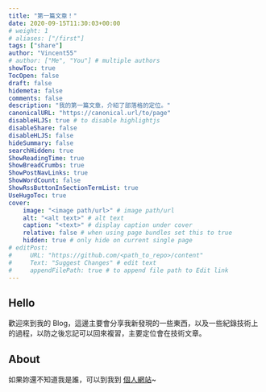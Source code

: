 ```yaml
---
title: "第一篇文章！"
date: 2020-09-15T11:30:03+00:00
# weight: 1
# aliases: ["/first"]
tags: ["share"]
author: "Vincent55"
# author: ["Me", "You"] # multiple authors
showToc: true
TocOpen: false
draft: false
hidemeta: false
comments: false
description: "我的第一篇文章，介紹了部落格的定位。"
canonicalURL: "https://canonical.url/to/page"
disableHLJS: true # to disable highlightjs
disableShare: false
disableHLJS: false
hideSummary: false
searchHidden: true
ShowReadingTime: true
ShowBreadCrumbs: true
ShowPostNavLinks: true
ShowWordCount: false
ShowRssButtonInSectionTermList: true
UseHugoToc: true
cover:
    image: "<image path/url>" # image path/url
    alt: "<alt text>" # alt text
    caption: "<text>" # display caption under cover
    relative: false # when using page bundles set this to true
    hidden: true # only hide on current single page
# editPost:
#     URL: "https://github.com/<path_to_repo>/content"
#     Text: "Suggest Changes" # edit text
#     appendFilePath: true # to append file path to Edit link
---
```


## Hello
歡迎來到我的 Blog，這邊主要會分享我新發現的一些東西，以及一些紀錄技術上的過程，以防之後忘記可以回來複習，主要定位會在技術文章。

## About
如果妳還不知道我是誰，可以到我到 [個人網站](https://vincent55.tw)~
